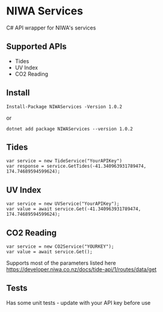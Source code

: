# NIWA Services

C# API wrapper for NIWA's services

## Supported APIs

* Tides
* UV Index
* CO2 Reading

## Install

`Install-Package NIWAServices -Version 1.0.2`

or

`dotnet add package NIWAServices --version 1.0.2`

## Tides

```
var service = new TideService("YourAPIKey")
var response = service.GetTides(-41.340963931789474, 174.74689594599624);
```

## UV Index

```
var service = new UVService("YourAPIKey");
var value = await service.Get(-41.340963931789474, 174.74689594599624);
```

## CO2 Reading

```
var service = new CO2Service("YOURKEY");
var value = await service.Get();
```

Supports most of the parameters listed here https://developer.niwa.co.nz/docs/tide-api/1/routes/data/get

## Tests

Has some unit tests - update with your API key before use

